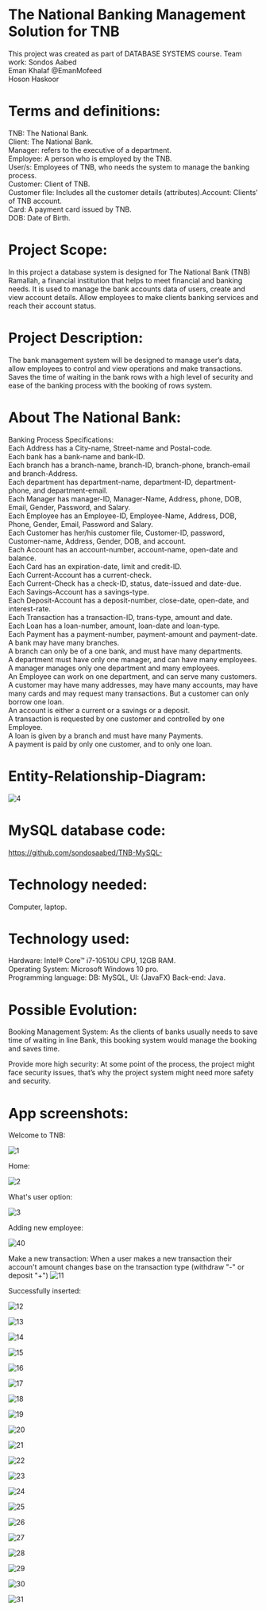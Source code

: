 # The National Banking Management Solution for TNB

This project was created as part of DATABASE SYSTEMS course. 
Team work:
Sondos Aabed<br />
Eman Khalaf @EmanMofeed <br />
Hoson Haskoor<br />

# Terms and definitions: 
TNB: The National Bank.<br />
Client: The National Bank.<br />
Manager: refers to the executive of a department.<br />
Employee: A person who is employed by the TNB.<br />
User/s:  Employees of TNB, who needs the system to manage the banking process. <br />
Customer: Client of TNB. <br />
Customer file: Includes all the customer details (attributes).Account: Clients’ of TNB account. <br />
Card: A payment card issued by TNB.<br />
DOB: Date of Birth.<br />

# Project Scope:
In this project a database system is designed for The National Bank (TNB) Ramallah, a financial institution that helps to meet financial and banking needs. It is used to manage the bank accounts data of users, create and view account details. Allow employees to make clients banking services and reach their account status.

# Project Description: 
The bank management system will be designed to manage user’s data, allow employees to control and view operations and make transactions. Saves the time of waiting in the bank rows with a high level of security and ease of the banking process with the booking of rows system.

# About The National Bank:     
Banking Process Specifications: <br />
Each Address has a City-name, Street-name and Postal-code.<br />
Each bank has a bank-name and bank-ID.<br />
Each branch has a branch-name, branch-ID, branch-phone, branch-email and branch-Address.<br />
Each department has department-name, department-ID, department-phone, and department-email.<br /> 
Each Manager has manager-ID, Manager-Name, Address, phone, DOB, Email, Gender, Password, and Salary.<br />
Each Employee has an Employee-ID, Employee-Name, Address, DOB, Phone, Gender, Email, Password and Salary.<br />
Each Customer has her/his customer file, Customer-ID, password, Customer-name, Address, Gender, DOB, and account.<br />
Each Account has an account-number, account-name, open-date and balance.<br />
Each Card has an expiration-date, limit and credit-ID.<br />
Each Current-Account has a current-check.<br />
Each Current-Check has a check-ID, status, date-issued and date-due.<br />
Each Savings-Account has a savings-type.<br />
Each Deposit-Account has a deposit-number, close-date, open-date, and interest-rate.<br />
Each Transaction has a transaction-ID, trans-type, amount and date.<br />
Each Loan has a loan-number, amount, loan-date and loan-type.<br />
Each Payment has a payment-number, payment-amount and payment-date.<br />
A bank may have many branches.<br />
A branch can only be of a one bank, and must have many departments.<br />
A department must have only one manager, and can have many employees.<br />
A manager manages only one department and many employees. <br />
An Employee can work on one department, and can serve many customers.<br /> 
A customer may have many addresses, may have many accounts, may have many cards and may request many transactions. But a customer can only borrow one loan. <br />
An account is either a current or a savings or a deposit.<br />
A transaction is requested by one customer and controlled by one Employee.<br />
A loan is given by a branch and must have many Payments.<br />
A payment is paid by only one customer, and to only one loan.<br />

# Entity-Relationship-Diagram:

![4](https://user-images.githubusercontent.com/65151701/157894387-69c12ea9-b207-4577-8a74-c19a96389ccf.jpg)

# MySQL database code:
https://github.com/sondosaabed/TNB-MySQL-

# Technology needed: 
Computer, laptop.

# Technology used: 
Hardware: Intel® Core™ i7-10510U CPU, 12GB RAM. <br />
Operating System: Microsoft Windows 10 pro.<br />
Programming language: DB: MySQL, UI: (JavaFX) Back-end: Java. <br />

# Possible Evolution: 
Booking Management System: As the clients of banks usually needs to save time of waiting in line Bank, this booking system would manage the booking and saves time. <br />

Provide more high security: At some point of the process, the project might face security issues, that’s why the project system might need more safety and security.<br />

# App screenshots:
Welcome to TNB:

![1](https://user-images.githubusercontent.com/65151701/157894486-f05dfd61-f291-48f7-b34e-b8deb4a627a4.png)

Home:

![2](https://user-images.githubusercontent.com/65151701/157894573-b828665c-abc0-4894-9bf3-22945620c9c9.png)

What's user option:

![3](https://user-images.githubusercontent.com/65151701/157894660-6df8766b-46aa-4b4f-b585-ad77d357ec6a.png)

Adding new employee:

![40](https://user-images.githubusercontent.com/65151701/157894775-85476bcc-4326-41d9-9929-2c6969e04fa4.png)

Make a new transaction:
When a user makes a new transaction their accoun't amount changes base on the transaction type (withdraw "-" or deposit "+") 
![11](https://user-images.githubusercontent.com/65151701/157895652-25e61948-a348-437f-ad8d-0030f670f0d2.png)

Successfully inserted:

![12](https://user-images.githubusercontent.com/65151701/157895982-2bc2aa96-1e38-4a36-ac06-d90464658f7c.png)


![13](https://user-images.githubusercontent.com/65151701/157896095-fa5d3569-c995-4242-8952-201baa6f29f9.png)


![14](https://user-images.githubusercontent.com/65151701/157896106-c2f2045c-5d85-47a7-b5fa-58767d928dcb.png)


![15](https://user-images.githubusercontent.com/65151701/157896111-d7edd199-aa69-4b80-a594-afe5d1bafc72.png)


![16](https://user-images.githubusercontent.com/65151701/157896125-f19d37a0-da88-4f7d-97f4-9c7fc985e3ab.png)


![17](https://user-images.githubusercontent.com/65151701/157896313-002ce90f-fec8-4725-882f-9057b6eeaf12.png)

![18](https://user-images.githubusercontent.com/65151701/157896321-a8760d44-9eef-42b3-9194-ce012c6338e2.png)

![19](https://user-images.githubusercontent.com/65151701/157896333-7d971277-1937-4db7-8389-aac595caa104.png)

![20](https://user-images.githubusercontent.com/65151701/157896340-f88da163-8383-4f21-9d80-d56fe93254b1.png)

![21](https://user-images.githubusercontent.com/65151701/157896449-2aad2eba-b094-4555-94a8-0842637d4b56.png)

![22](https://user-images.githubusercontent.com/65151701/157896460-0747df45-f03e-4a62-bd4a-0fc837011fc8.png)

![23](https://user-images.githubusercontent.com/65151701/157896474-a743314b-76ef-4ed8-9552-8865c2afb22f.png)

![24](https://user-images.githubusercontent.com/65151701/157896480-d52e064e-a6cb-4735-ba47-46d9c1bfef11.png)

![25](https://user-images.githubusercontent.com/65151701/157896488-01756f39-ce4a-428e-b853-4e6f82f5ae13.png)

![26](https://user-images.githubusercontent.com/65151701/157896499-41eb84fe-d249-40df-8cf5-239a8f63d6dc.png)

![27](https://user-images.githubusercontent.com/65151701/157896513-2531b87a-4038-478d-9bd0-5b229da09ed8.png)

![28](https://user-images.githubusercontent.com/65151701/157896546-5ff79f12-f140-40e2-bbcb-3cdcdbf781db.png)

![29](https://user-images.githubusercontent.com/65151701/157896561-8d442027-d03a-42d2-a67c-833a96971e75.png)

![30](https://user-images.githubusercontent.com/65151701/157896565-5d9f3e6b-5b23-43d1-a004-a3ae313a32d1.png)

![31](https://user-images.githubusercontent.com/65151701/157896569-1c87e042-5ab7-4d86-8c8a-29db1493dfed.png)
